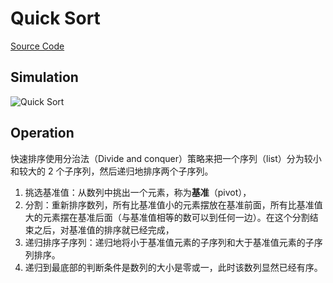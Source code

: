 # Quick Sort

[Source Code](./index.js)

## Simulation

![Quick Sort](https://upload.wikimedia.org/wikipedia/commons/6/6a/Sorting_quicksort_anim.gif)

## Operation

快速排序使用分治法（Divide and conquer）策略来把一个序列（list）分为较小和较大的 2 个子序列，然后递归地排序两个子序列。

1. 挑选基准值：从数列中挑出一个元素，称为**基准**（pivot），
2. 分割：重新排序数列，所有比基准值小的元素摆放在基准前面，所有比基准值大的元素摆在基准后面（与基准值相等的数可以到任何一边）。在这个分割结束之后，对基准值的排序就已经完成，
3. 递归排序子序列：递归地将小于基准值元素的子序列和大于基准值元素的子序列排序。
4. 递归到最底部的判断条件是数列的大小是零或一，此时该数列显然已经有序。
